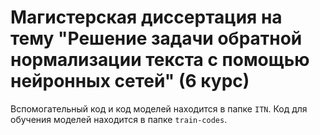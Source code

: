 # Магистерская диссертация на тему "Решение задачи обратной нормализации текста с помощью нейронных сетей" (6 курс)

Вспомогательный код и код моделей находится в папке `ITN`. Код для обучения моделей находится в папке `train-codes`.

